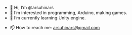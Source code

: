 - 👋 Hi, I’m @arsuhinars
- 👀 I’m interested in programming, Arduino, making games.
- 🌱 I’m currently learning Unity engine.
<!--- - 💞️ I’m looking to collaborate on --->
- 📫 How to reach me: arsuhinars@gmail.com

<!---
arsuhinars/arsuhinars is a ✨ special ✨ repository because its `README.md` (this file) appears on your GitHub profile.
You can click the Preview link to take a look at your changes.
--->
